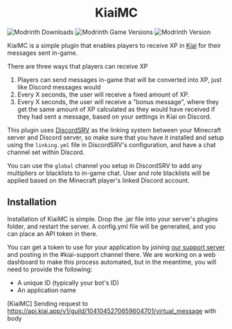 <h1 align="center">KiaiMC</h1>

<p align="center">

![Modrinth Downloads](https://img.shields.io/modrinth/dt/KiaiMC?style=for-the-badge)
![Modrinth Game Versions](https://img.shields.io/modrinth/game-versions/KiaiMC?style=for-the-badge)
![Modrinth Version](https://img.shields.io/modrinth/v/KiaiMC?style=for-the-badge)

</p>

KiaiMC is a simple plugin that enables players to receive XP in [Kiai](https://kiai.app) for their messages sent in-game.

There are three ways that players can receive XP

1. Players can send messages in-game that will be converted into XP, just like Discord messages would
2. Every X seconds, the user will receive a fixed amount of XP.
3. Every X seconds, the user will receive a "bonus message", where they get the same amount of XP calculated as they would have received if they had sent a message, based on your settings in Kiai on Discord.

This plugin uses [DiscordSRV](https://modrinth.com/plugin/discordsrv) as the linking system between your Minecraft server and Discord server, so make sure that you have it installed and setup using the `linking.yml` file in DiscordSRV's configuration, and have a chat channel set within Discord.

You can use the `global` channel you setup in DiscordSRV to add any multipliers or blacklists to in-game chat. User and role blacklists will be applied based on the Minecraft player's linked Discord account.

## Installation

Installation of KiaiMC is simple. Drop the .jar file into your server's plugins folder, and restart the server. A config.yml file will be generated, and you can place an API token in there.

You can get a token to use for your application by joining [our support server](https://go.buape.com/discord) and posting in the #kiai-support channel there.
We are working on a web dashboard to make this process automated, but in the meantime, you will need to provide the following:

- A unique ID (typically your bot's ID)
- An application name


[KiaiMC] Sending request to https://api.kiai.app/v1/guild/1041045270659604701/virtual_message with body 



